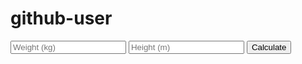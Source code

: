 # github-user
<!DOCTYPE html>
<html>
<head><title>BMI</title></head>
<body>
  <input id="w" placeholder="Weight (kg)">
  <input id="h" placeholder="Height (m)">
  <button onclick="calc()">Calculate</button>
  <p id="res"></p>

  <script>
    function calc() {
      let w = parseFloat(document.getElementById("w").value);
      let h = parseFloat(document.getElementById("h").value);
      let bmi = w / (h*h);
      document.getElementById("res").innerText = "Your BMI: " + bmi.toFixed(2);
    }
  </script>
</body>
</html>
